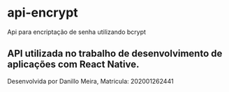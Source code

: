 # api-encrypt
Api para  encriptação de senha utilizando bcrypt

## API utilizada no trabalho de desenvolvimento de aplicações com React Native.
Desenvolvida por Danillo Meira, Matricula: 202001262441
